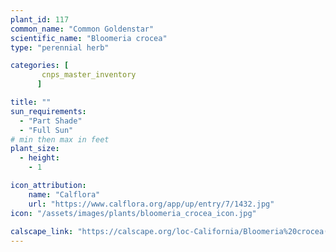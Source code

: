```yaml
---
plant_id: 117
common_name: "Common Goldenstar"
scientific_name: "Bloomeria crocea"
type: "perennial herb"

categories: [
       cnps_master_inventory
      ]

title: ""
sun_requirements:
  - "Part Shade"
  - "Full Sun"
# min then max in feet
plant_size:
  - height: 
    - 1

icon_attribution: 
    name: "Calflora"
    url: "https://www.calflora.org/app/up/entry/7/1432.jpg" 
icon: "/assets/images/plants/bloomeria_crocea_icon.jpg"
 
calscape_link: "https://calscape.org/loc-California/Bloomeria%20crocea(%20)"
---
```






